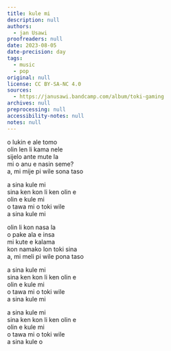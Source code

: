 ```yaml
---
title: kule mi
description: null
authors:
  - jan Usawi
proofreaders: null
date: 2023-08-05
date-precision: day
tags:
  - music
  - pop
original: null
license: CC BY-SA-NC 4.0
sources:
  - https://janusawi.bandcamp.com/album/toki-gaming
archives: null
preprocessing: null
accessibility-notes: null
notes: null
---
```


o lukin e ale tomo   \
olin len li kama nele  \
sijelo ante mute la  \
mi o anu e nasin seme?  \
a, mi mije pi wile sona taso

a sina kule mi  \
sina ken kon li ken olin e  \
olin e kule mi  \
o tawa mi o toki wile  \
a sina kule mi

olin li kon nasa la  \
o pake ala e insa  \
mi kute e kalama  \
kon namako lon toki sina  \
a, mi meli pi wile pona taso

a sina kule mi  \
sina ken kon li ken olin e  \
olin e kule mi  \
o tawa mi o toki wile  \
a sina kule mi

a sina kule mi  \
sina ken kon li ken olin e  \
olin e kule mi  \
o tawa mi o toki wile  \
a sina kule o